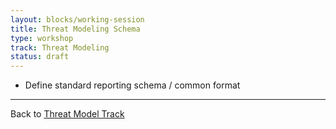 ```yaml
---
layout: blocks/working-session
title: Threat Modeling Schema
type: workshop
track: Threat Modeling
status: draft
---
```


- Define standard reporting schema / common format

----
Back to [Threat Model Track](index.html)